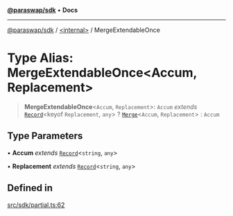 [**@paraswap/sdk**](../../README.md) • **Docs**

***

[@paraswap/sdk](../../globals.md) / [\<internal\>](../README.md) / MergeExtendableOnce

# Type Alias: MergeExtendableOnce\<Accum, Replacement\>

> **MergeExtendableOnce**\<`Accum`, `Replacement`\>: `Accum` *extends* [`Record`](Record.md)\<keyof `Replacement`, `any`\> ? [`Merge`](Merge.md)\<`Accum`, `Replacement`\> : `Accum`

## Type Parameters

• **Accum** *extends* [`Record`](Record.md)\<`string`, `any`\>

• **Replacement** *extends* [`Record`](Record.md)\<`string`, `any`\>

## Defined in

[src/sdk/partial.ts:62](https://github.com/paraswap/paraswap-sdk/blob/master/src/sdk/partial.ts#L62)
